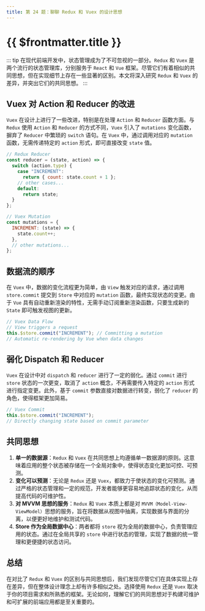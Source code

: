 ```yaml
---
title: 第 24 题：聊聊 Redux 和 Vuex 的设计思想
---
```


# {{ $frontmatter.title }}

::: tip
在现代前端开发中，状态管理成为了不可忽视的一部分。`Redux` 和 `Vuex` 是两个流行的状态管理库，分别服务于 `React` 和 `Vue` 框架。尽管它们有着相似的共同思想，但在实现细节上存在一些显著的区别。本文将深入研究 `Redux` 和 `Vuex` 的差异，并突出它们的共同思想。
:::

## Vuex 对 Action 和 Reducer 的改进

`Vuex` 在设计上进行了一些改进，特别是在处理 `Action` 和 `Reducer` 函数方面。与 `Redux` 使用 `Action` 和 `Reducer` 的方式不同，`Vuex` 引入了 `mutations` 变化函数，摒弃了 `Reducer` 中繁琐的 `switch` 语句。在 `Vuex` 中，通过调用对应的 `mutation` 函数，无需传递特定的 `action` 形式，即可直接改变 `state` 值。

```js
// Redux Reducer
const reducer = (state, action) => {
  switch (action.type) {
    case "INCREMENT":
      return { count: state.count + 1 };
    // other cases...
    default:
      return state;
  }
};

// Vuex Mutation
const mutations = {
  INCREMENT: (state) => {
    state.count++;
  },
  // other mutations...
};
```

## 数据流的顺序

在 `Vuex` 中，数据的变化流程更为简单，由 `View` 触发对应的请求，通过调用 `store.commit` 提交到 `Store` 中对应的 `mutation` 函数，最终实现状态的变更。由于 `Vue` 具有自动重新渲染的特性，无需手动订阅重新渲染函数，只要生成新的 `State` 即可触发视图的更新。

```js
// Vuex Data Flow
// View triggers a request
this.$store.commit("INCREMENT"); // Committing a mutation
// Automatic re-rendering by Vue when data changes
```

## 弱化 Dispatch 和 Reducer

`Vuex` 在设计中对 `dispatch` 和 `reducer` 进行了一定的弱化。通过 `commit` 进行 `store` 状态的一次更变，取消了 `action` 概念，不再需要传入特定的 `action` 形式进行指定变更。此外，基于 `commit` 参数直接对数据进行转变，弱化了 `reducer` 的角色，使得框架更加简易。

```js
// Vuex Commit
this.$store.commit("INCREMENT");
// Directly changing state based on commit parameter
```

## 共同思想

1. **单一的数据源**：`Redux` 和 `Vuex` 在共同思想上均遵循单一数据源的原则。这意味着应用的整个状态被存储在一个全局对象中，使得状态变化更加可控、可预测。
2. **变化可以预测**：无论是 `Redux` 还是 `Vuex`，都致力于使状态的变化可预测。通过严格的状态管理和一定的规范，开发者能够更容易地追踪状态的变化，从而提高代码的可维护性。
3. **对 MVVM 思想的服务**：`Redux` 和 `Vuex` 本质上都是对 `MVVM（Model-View-ViewModel）`思想的服务，旨在将数据从视图中抽离，实现数据与界面的分离，以便更好地维护和测试代码。
4. **Store 作为全局数据中心**：两者都将 `store` 视为全局的数据中心，负责管理应用的状态。通过在全局共享的 `store` 中进行状态的管理，实现了数据的统一管理和更便捷的状态访问。

## 总结

在对比了 `Redux` 和 `Vuex` 的区别与共同思想后，我们发现尽管它们在具体实现上存在差异，但在整体设计理念上却有许多相似之处。选择使用 `Redux` 还是 `Vuex` 取决于你的项目需求和所熟悉的框架。无论如何，理解它们的共同思想对于构建可维护和可扩展的前端应用都是至关重要的。

